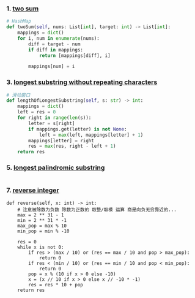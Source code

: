 ### 1. [two sum](https://leetcode-cn.com/problems/two-sum/)
```py
# HashMap
def twoSum(self, nums: List[int], target: int) -> List[int]:
    mappings = dict()
    for i, num in enumerate(nums):
        diff = target - num
        if diff in mappings:
            return [mappings[diff], i]

        mappings[num] = i
```

### 3. [longest substring without repeating characters](https://leetcode-cn.com/problems/longest-substring-without-repeating-characters/)
```py
# 滑动窗口
def lengthOfLongestSubstring(self, s: str) -> int:
    mappings = dict()
    left = res = 0
    for right in range(len(s)):
        letter = s[right]
        if mappings.get(letter) is not None:
            left = max(left, mappings[letter] + 1)
        mappings[letter] = right
        res = max(res, right - left + 1)
    return res
```

### 5. [longest palindromic substring](https://leetcode-cn.com/problems/longest-palindromic-substring)
```
```

### 7. [reverse integer](https://leetcode-cn.com/problems/reverse-integer)
```
def reverse(self, x: int) -> int:
    # 注意被除数为负数 除数为正数的 取整/取模 运算 商是向负无穷靠近的...
    max = 2 ** 31 - 1
    min = 2 ** 31 * -1
    max_pop = max % 10
    min_pop = min % -10

    res = 0
    while x is not 0:
        if res > (max / 10) or (res == max / 10 and pop > max_pop):
            return 0
        if res < (min / 10) or (res == min / 10 and pop < min_pop):
            return 0
        pop = x % (10 if x > 0 else -10)
        x = (x // 10 if x > 0 else x // -10 * -1)
        res = res * 10 + pop
    return res
```
